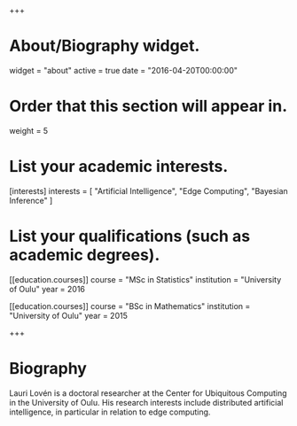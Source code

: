 +++
# About/Biography widget.
widget = "about"
active = true
date = "2016-04-20T00:00:00"

# Order that this section will appear in.
weight = 5

# List your academic interests.
[interests]
  interests = [
    "Artificial Intelligence",
    "Edge Computing",
    "Bayesian Inference"
  ]

# List your qualifications (such as academic degrees).
[[education.courses]]
  course = "MSc in Statistics"
  institution = "University of Oulu"
  year = 2016

[[education.courses]]
  course = "BSc in Mathematics"
  institution = "University of Oulu"
  year = 2015
 
+++

# Biography

Lauri Lovén is a doctoral researcher at the Center for Ubiquitous Computing in the University of Oulu. His research interests include distributed artificial intelligence, in particular in relation to edge computing.
